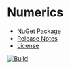 # Numerics
- [NuGet Package](https://www.nuget.org/packages/Numerics)
- [Release Notes](https://github.com/skthomasjr/Numerics/releases)
- [License](LICENSE.md)

[![Build](https://ci.appveyor.com/api/projects/status/xr8gf9exgnuq9a71?svg=true)](https://ci.appveyor.com/project/skthomasjr/numerics)
